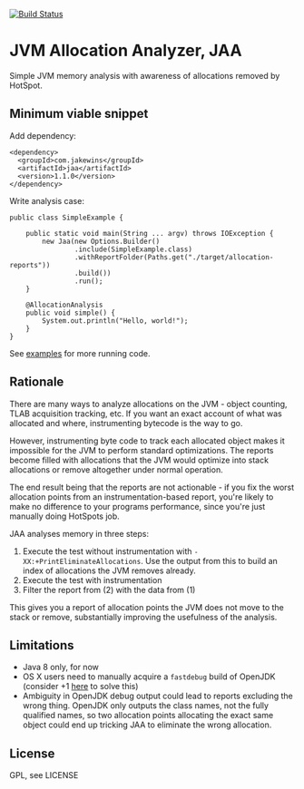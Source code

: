 [![Build Status](https://travis-ci.org/jakewins/jaa.svg?branch=master)](https://travis-ci.org/jakewins/jaa)

# JVM Allocation Analyzer, JAA

Simple JVM memory analysis with awareness of allocations removed by HotSpot.

## Minimum viable snippet

Add dependency:

    <dependency>
      <groupId>com.jakewins</groupId>
      <artifactId>jaa</artifactId>
      <version>1.1.0</version>
    </dependency>
    
Write analysis case:

    public class SimpleExample {
    
        public static void main(String ... argv) throws IOException {
            new Jaa(new Options.Builder()
                    .include(SimpleExample.class)
                    .withReportFolder(Paths.get("./target/allocation-reports"))
                    .build())
                    .run();
        }
    
        @AllocationAnalysis
        public void simple() {
            System.out.println("Hello, world!");
        }
    }

See [examples](src/main/java/jaa/examples) for more running code.

## Rationale

There are many ways to analyze allocations on the JVM - object counting, TLAB acquisition tracking, etc. 
If you want an exact account of what was allocated and where, instrumenting bytecode is the way to go.

However, instrumenting byte code to track each allocated object makes it impossible for the JVM to perform standard optimizations.
The reports become filled with allocations that the JVM would optimize into stack allocations or remove altogether under normal operation.

The end result being that the reports are not actionable - if you fix the worst allocation points from an instrumentation-based report,
you're likely to make no difference to your programs performance, since you're just manually doing HotSpots job.

JAA analyses memory in three steps:

1. Execute the test without instrumentation with `-XX:+PrintEliminateAllocations`. Use the output from this to build an index of allocations the JVM removes already.
2. Execute the test with instrumentation
3. Filter the report from (2) with the data from (1)

This gives you a report of allocation points the JVM does not move to the stack or remove, substantially improving the usefulness of the analysis.

## Limitations

- Java 8 only, for now
- OS X users need to manually acquire a `fastdebug` build of OpenJDK (consider +1 [here](https://github.com/AdoptOpenJDK/openjdk-build/issues/146) to solve this)
- Ambiguity in OpenJDK debug output could lead to reports excluding the wrong thing. OpenJDK only outputs the class names, not the fully qualified names, so two allocation points allocating the exact same object could end up tricking JAA to eliminate the wrong allocation. 

## License

GPL, see LICENSE
